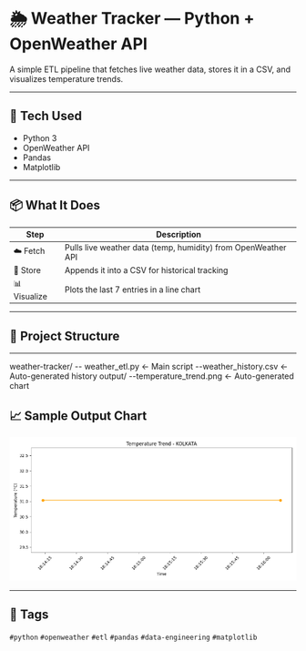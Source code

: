 # 🌦️ Weather Tracker — Python + OpenWeather API

A simple ETL pipeline that fetches live weather data, stores it in a CSV, and visualizes temperature trends.

---

## 🔧 Tech Used

- Python 3
- OpenWeather API
- Pandas
- Matplotlib

---

## 📦 What It Does

| Step | Description |
|------|-------------|
| ☁️ Fetch | Pulls live weather data (temp, humidity) from OpenWeather API |
| 💾 Store | Appends it into a CSV for historical tracking |
| 📊 Visualize | Plots the last 7 entries in a line chart |

---

## 📁 Project Structure

---
weather-tracker/
  -- weather_etl.py ← Main script
  --weather_history.csv ← Auto-generated history
output/
  --temperature_trend.png ← Auto-generated chart



## 📈 Sample Output Chart

![Temperature Trend](output/temperature_trend.png)

---

## 🔖 Tags

`#python` `#openweather` `#etl` `#pandas` `#data-engineering` `#matplotlib`
